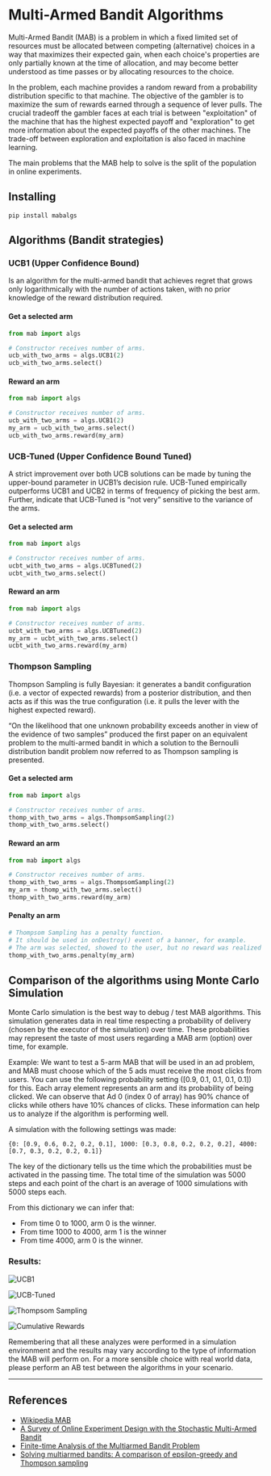 # Multi-Armed Bandit Algorithms
Multi-Armed Bandit (MAB) is a problem in which a fixed limited set of resources must be allocated between competing (alternative) choices in a way that maximizes their expected gain, when each choice's properties are only partially known at the time of allocation, and may become better understood as time passes or by allocating resources to the choice.

In the problem, each machine provides a random reward from a probability distribution specific to that machine. The objective of the gambler is to maximize the sum of rewards earned through a sequence of lever pulls. The crucial tradeoff the gambler faces at each trial is between "exploitation" of the machine that has the highest expected payoff and "exploration" to get more information about the expected payoffs of the other machines. The trade-off between exploration and exploitation is also faced in machine learning.

The main problems that the MAB help to solve is the split of the population in online experiments.


## Installing
```
pip install mabalgs
```

## Algorithms (Bandit strategies)

### UCB1 (Upper Confidence Bound)
Is an algorithm for the multi-armed bandit that achieves regret that grows only logarithmically with the number of actions taken, with no prior knowledge of the reward distribution required.

#### Get a selected arm
```python
from mab import algs

# Constructor receives number of arms.
ucb_with_two_arms = algs.UCB1(2)
ucb_with_two_arms.select()
```

#### Reward an arm
```python
from mab import algs

# Constructor receives number of arms.
ucb_with_two_arms = algs.UCB1(2)
my_arm = ucb_with_two_arms.select()
ucb_with_two_arms.reward(my_arm)
```

### UCB-Tuned (Upper Confidence Bound Tuned)
A strict improvement over both UCB solutions can be made by tuning the upper-bound parameter in UCB1’s decision rule. UCB-Tuned empirically outperforms UCB1 and UCB2 in terms of frequency
of picking the best arm. Further, indicate that UCB-Tuned is “not very” sensitive to the variance of the arms. 

#### Get a selected arm
```python
from mab import algs

# Constructor receives number of arms.
ucbt_with_two_arms = algs.UCBTuned(2)
ucbt_with_two_arms.select()
```

#### Reward an arm
```python
from mab import algs

# Constructor receives number of arms.
ucbt_with_two_arms = algs.UCBTuned(2)
my_arm = ucbt_with_two_arms.select()
ucbt_with_two_arms.reward(my_arm)
```

### Thompson Sampling
Thompson Sampling is fully Bayesian: it generates a bandit configuration (i.e. a vector of expected rewards) from a posterior distribution, and then acts as if this was the true configuration (i.e. it pulls the lever with the highest expected reward).

“On the likelihood that one unknown probability exceeds another
in view of the evidence of two samples” produced the first paper on an equivalent problem to the multi-armed bandit in which a solution to the Bernoulli
distribution bandit problem now referred to as Thompson sampling is presented.

#### Get a selected arm
```python
from mab import algs

# Constructor receives number of arms.
thomp_with_two_arms = algs.ThompsomSampling(2)
thomp_with_two_arms.select()
```

#### Reward an arm
```python
from mab import algs

# Constructor receives number of arms.
thomp_with_two_arms = algs.ThompsomSampling(2)
my_arm = thomp_with_two_arms.select()
thomp_with_two_arms.reward(my_arm)
```

#### Penalty an arm

```python
# Thompsom Sampling has a penalty function. 
# It should be used in onDestroy() event of a banner, for example. 
# The arm was selected, showed to the user, but no reward was realized until the end of the arm cycle.
thomp_with_two_arms.penalty(my_arm)
```

## Comparison of the algorithms using Monte Carlo Simulation

Monte Carlo simulation is the best way to debug / test MAB algorithms. This simulation generates data in real time 
respecting a probability of delivery (chosen by the executor of the simulation) over time. 
These probabilities may represent the taste of most users regarding a MAB arm (option) over time, for example.

Example: We want to test a 5-arm MAB that will be used in an ad problem, and MAB must choose which of the 5 ads must
receive the most clicks from users. You can use the following probability setting ([0.9, 0.1, 0.1, 0.1, 0.1]) for this.
Each array element represents an arm and its probability of being clicked.
We can observe that Ad 0 (index 0 of array) has 90% chance of clicks while others have 10% chances of clicks.
These information can help us to analyze if the algorithm is performing well.

A simulation with the following settings was made:

```
{0: [0.9, 0.6, 0.2, 0.2, 0.1], 1000: [0.3, 0.8, 0.2, 0.2, 0.2], 4000: [0.7, 0.3, 0.2, 0.2, 0.1]}
```

The key of the dictionary tells us the time which the probabilities must be activated in the passing time.
The total time of the simulation was 5000 steps and each point of the chart is an average of 1000 simulations with 5000 steps each.

From this dictionary we can infer that:

- From time 0 to 1000, arm 0 is the winner.
- From time 1000 to 4000, arm 1 is the winner
- From time 4000, arm 0 is the winner.

### Results:

![UCB1](./readme-images/ucb1.png)

![UCB-Tuned](./readme-images/ucbt.png)

![Thompsom Sampling](./readme-images/ths.png)

![Cumulative Rewards](./readme-images/rewards.png)

Remembering that all these analyzes were performed in a simulation environment and the results may vary according 
to the type of information the MAB will perform on. For a more sensible choice with real world data, please perform 
an AB test between the algorithms in your scenario.

----------------

## References
- [Wikipedia MAB](https://en.wikipedia.org/wiki/Multi-armed_bandit)
- [A Survey of Online Experiment Design
with the Stochastic Multi-Armed Bandit](https://arxiv.org/pdf/1510.00757.pdf)
- [Finite-time Analysis of the Multiarmed Bandit Problem](https://link.springer.com/article/10.1023%2FA%3A1013689704352?LI=true)
- [Solving multiarmed bandits: A comparison of epsilon-greedy and Thompson sampling](https://towardsdatascience.com/solving-multiarmed-bandits-a-comparison-of-epsilon-greedy-and-thompson-sampling-d97167ca9a50)